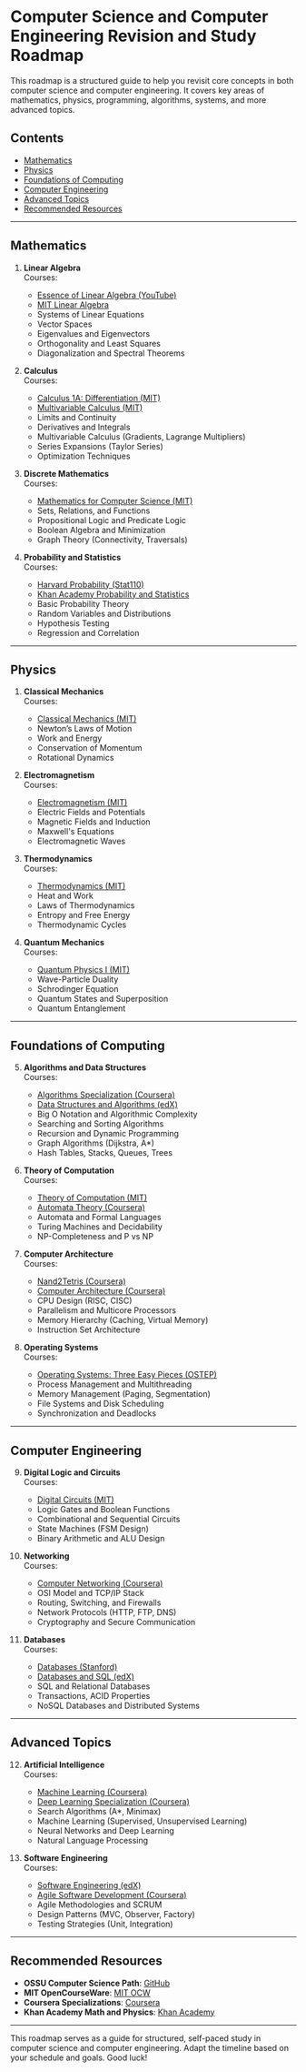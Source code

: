 # Computer Science and Computer Engineering Revision and Study Roadmap

This roadmap is a structured guide to help you revisit core concepts in both computer science and computer engineering. It covers key areas of mathematics, physics, programming, algorithms, systems, and more advanced topics.

## Contents

- [Mathematics](#mathematics)
- [Physics](#physics)
- [Foundations of Computing](#foundations-of-computing)
- [Computer Engineering](#computer-engineering)
- [Advanced Topics](#advanced-topics)
- [Recommended Resources](#recommended-resources)

---

## Mathematics

1. **Linear Algebra**  
    Courses:
    - [Essence of Linear Algebra (YouTube)](https://www.youtube.com/playlist?list=PLZHQObOWTQDPD3MizzM2xVFitgF8hE_ab)  
    - [MIT Linear Algebra](https://ocw.mit.edu/courses/mathematics/18-06-linear-algebra-spring-2010/)
    - Systems of Linear Equations
    - Vector Spaces
    - Eigenvalues and Eigenvectors
    - Orthogonality and Least Squares
    - Diagonalization and Spectral Theorems

2. **Calculus**  
    Courses:
    - [Calculus 1A: Differentiation (MIT)](https://openlearninglibrary.mit.edu/courses/course-v1:MITx+18.01.1x+2T2019/about)
    - [Multivariable Calculus (MIT)](https://ocw.mit.edu/courses/mathematics/18-02sc-multivariable-calculus-fall-2010/)
    - Limits and Continuity
    - Derivatives and Integrals
    - Multivariable Calculus (Gradients, Lagrange Multipliers)
    - Series Expansions (Taylor Series)
    - Optimization Techniques

3. **Discrete Mathematics**  
    Courses:
    - [Mathematics for Computer Science (MIT)](https://openlearninglibrary.mit.edu/courses/course-v1:OCW+6.042J+2T2019/about)
    - Sets, Relations, and Functions
    - Propositional Logic and Predicate Logic
    - Boolean Algebra and Minimization
    - Graph Theory (Connectivity, Traversals)

4. **Probability and Statistics**  
    Courses:
    - [Harvard Probability (Stat110)](https://projects.iq.harvard.edu/stat110/home)
    - [Khan Academy Probability and Statistics](https://www.khanacademy.org/math/statistics-probability)
    - Basic Probability Theory
    - Random Variables and Distributions
    - Hypothesis Testing
    - Regression and Correlation

---

## Physics

1. **Classical Mechanics**  
    Courses:
    - [Classical Mechanics (MIT)](https://ocw.mit.edu/courses/physics/8-01sc-classical-mechanics-fall-2016/)
    - Newton’s Laws of Motion
    - Work and Energy
    - Conservation of Momentum
    - Rotational Dynamics

2. **Electromagnetism**  
    Courses:
    - [Electromagnetism (MIT)](https://ocw.mit.edu/courses/physics/8-02-electromagnetism-spring-2007/)
    - Electric Fields and Potentials
    - Magnetic Fields and Induction
    - Maxwell's Equations
    - Electromagnetic Waves

3. **Thermodynamics**  
    Courses:
    - [Thermodynamics (MIT)](https://ocw.mit.edu/courses/physics/8-044-statistical-physics-i-spring-2013/)
    - Heat and Work
    - Laws of Thermodynamics
    - Entropy and Free Energy
    - Thermodynamic Cycles

4. **Quantum Mechanics**  
    Courses:
    - [Quantum Physics I (MIT)](https://ocw.mit.edu/courses/physics/8-04-quantum-physics-i-spring-2016/)
    - Wave-Particle Duality
    - Schrodinger Equation
    - Quantum States and Superposition
    - Quantum Entanglement

---

## Foundations of Computing

5. **Algorithms and Data Structures**  
    Courses:
    - [Algorithms Specialization (Coursera)](https://www.coursera.org/specializations/algorithms)
    - [Data Structures and Algorithms (edX)](https://www.edx.org/course/data-structures-fundamentals)
    - Big O Notation and Algorithmic Complexity
    - Searching and Sorting Algorithms
    - Recursion and Dynamic Programming
    - Graph Algorithms (Dijkstra, A*)
    - Hash Tables, Stacks, Queues, Trees

6. **Theory of Computation**  
    Courses:
    - [Theory of Computation (MIT)](https://ocw.mit.edu/courses/6-045j-automata-computability-and-complexity-spring-2011/)
    - [Automata Theory (Coursera)](https://www.coursera.org/learn/automata)
    - Automata and Formal Languages
    - Turing Machines and Decidability
    - NP-Completeness and P vs NP

7. **Computer Architecture**  
    Courses:
    - [Nand2Tetris (Coursera)](https://www.coursera.org/learn/build-a-computer)
    - [Computer Architecture (Coursera)](https://www.coursera.org/learn/comparch)
    - CPU Design (RISC, CISC)
    - Parallelism and Multicore Processors
    - Memory Hierarchy (Caching, Virtual Memory)
    - Instruction Set Architecture

8. **Operating Systems**  
    Courses:
    - [Operating Systems: Three Easy Pieces (OSTEP)](https://pages.cs.wisc.edu/~remzi/Classes/537/Spring2018/)
    - Process Management and Multithreading
    - Memory Management (Paging, Segmentation)
    - File Systems and Disk Scheduling
    - Synchronization and Deadlocks

---

## Computer Engineering

9. **Digital Logic and Circuits**  
    Courses:
    - [Digital Circuits (MIT)](https://ocw.mit.edu/courses/6-004-computation-structures-spring-2017/)
    - Logic Gates and Boolean Functions
    - Combinational and Sequential Circuits
    - State Machines (FSM Design)
    - Binary Arithmetic and ALU Design

10. **Networking**  
    Courses:
    - [Computer Networking (Coursera)](https://www.coursera.org/learn/computer-networking)
    - OSI Model and TCP/IP Stack
    - Routing, Switching, and Firewalls
    - Network Protocols (HTTP, FTP, DNS)
    - Cryptography and Secure Communication

11. **Databases**  
    Courses:
    - [Databases (Stanford)](https://online.stanford.edu/courses/cs245-database-systems)
    - [Databases and SQL (edX)](https://www.edx.org/course/databases-5-sql)
    - SQL and Relational Databases
    - Transactions, ACID Properties
    - NoSQL Databases and Distributed Systems

---

## Advanced Topics

12. **Artificial Intelligence**  
    Courses:
    - [Machine Learning (Coursera)](https://www.coursera.org/learn/machine-learning)
    - [Deep Learning Specialization (Coursera)](https://www.coursera.org/specializations/deep-learning)
    - Search Algorithms (A*, Minimax)
    - Machine Learning (Supervised, Unsupervised Learning)
    - Neural Networks and Deep Learning
    - Natural Language Processing

13. **Software Engineering**  
    Courses:
    - [Software Engineering (edX)](https://www.edx.org/professional-certificate/software-development-microservices)
    - [Agile Software Development (Coursera)](https://www.coursera.org/learn/agile-development)
    - Agile Methodologies and SCRUM
    - Design Patterns (MVC, Observer, Factory)
    - Testing Strategies (Unit, Integration)

---

## Recommended Resources

- **OSSU Computer Science Path**: [GitHub](https://github.com/ossu/computer-science)
- **MIT OpenCourseWare**: [MIT OCW](https://ocw.mit.edu/index.htm)
- **Coursera Specializations**: [Coursera](https://www.coursera.org/browse/computer-science)
- **Khan Academy Math and Physics**: [Khan Academy](https://www.khanacademy.org/)

---

This roadmap serves as a guide for structured, self-paced study in computer science and computer engineering. Adapt the timeline based on your schedule and goals. Good luck!
